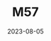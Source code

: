 ---
title: M57
date: 2023-08-05
image: Light_AutoSave_Stack_Stretched2.png
palette: R/G/B
gear:
- ref: azgti
- ref: 5se
- ref: a6000
  settings:
    exposure: 40s
    iso: 1600
    binning: 1x
    frames:
      units: ""
      lights: 20
catalogues:
- Messier
- NGC
targets:
---